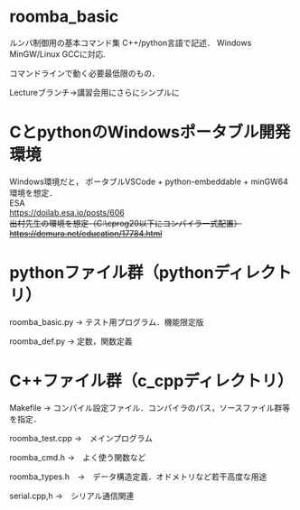 # roomba_basic
ルンバ制御用の基本コマンド集
C++/python言語で記述．
Windows MinGW/Linux GCCに対応.

コマンドラインで動く必要最低限のもの．

Lectureブランチ→講習会用にさらにシンプルに

# CとpythonのWindowsポータブル開発環境
Windows環境だと，
ポータブルVSCode + python-embeddable + minGW64 環境を想定．<br>
ESA <br>
https://doilab.esa.io/posts/606
<br>
<s>出村先生の環境を想定（C:\cprog20以下にコンパイラ一式配置）
https://demura.net/education/17784.html
</s>

# pythonファイル群（pythonディレクトリ）
roomba_basic.py → テスト用プログラム．機能限定版

roomba_def.py → 定数，関数定義

# C++ファイル群（c_cppディレクトリ）
Makefile → コンパイル設定ファイル．コンパイラのパス，ソースファイル群等を指定．

roomba_test.cpp →　メインプログラム

roomba_cmd.h →　よく使う関数など

roomba_types.h　→　データ構造定義．オドメトリなど若干高度な用途

serial.cpp,h →　シリアル通信関連



